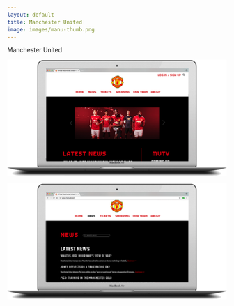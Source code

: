 ```yaml
---
layout: default
title: Manchester United
image: images/manu-thumb.png
---
```

Manchester United

![Manchester United Photo 1](images/manu-1.png)

![Manchester United Photo 2](images/manu-2.png)
